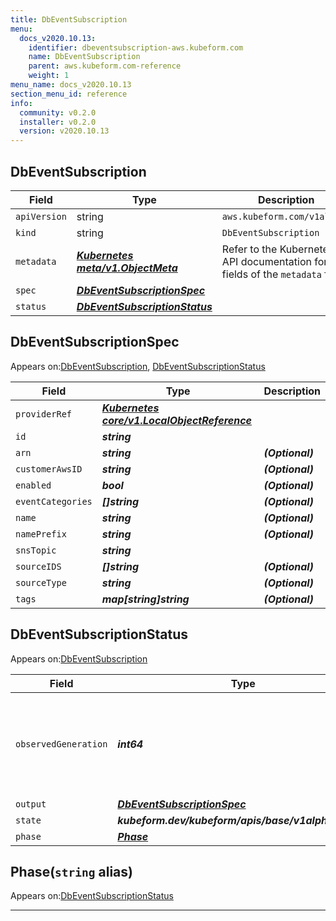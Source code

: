 ```yaml
---
title: DbEventSubscription
menu:
  docs_v2020.10.13:
    identifier: dbeventsubscription-aws.kubeform.com
    name: DbEventSubscription
    parent: aws.kubeform.com-reference
    weight: 1
menu_name: docs_v2020.10.13
section_menu_id: reference
info:
  community: v0.2.0
  installer: v0.2.0
  version: v2020.10.13
---
```


## DbEventSubscription
| Field | Type | Description |
| ------ | ----- | ----------- |
| `apiVersion` | string | `aws.kubeform.com/v1alpha1` |
|    `kind` | string | `DbEventSubscription` |
| `metadata` | ***[Kubernetes meta/v1.ObjectMeta](https://kubernetes.io/docs/reference/generated/kubernetes-api/v1.13/#objectmeta-v1-meta)***|Refer to the Kubernetes API documentation for the fields of the `metadata` field.|
| `spec` | ***[DbEventSubscriptionSpec](#dbeventsubscriptionspec)***||
| `status` | ***[DbEventSubscriptionStatus](#dbeventsubscriptionstatus)***||
## DbEventSubscriptionSpec

Appears on:[DbEventSubscription](#dbeventsubscription), [DbEventSubscriptionStatus](#dbeventsubscriptionstatus)

| Field | Type | Description |
| ------ | ----- | ----------- |
| `providerRef` | ***[Kubernetes core/v1.LocalObjectReference](https://kubernetes.io/docs/reference/generated/kubernetes-api/v1.13/#localobjectreference-v1-core)***||
| `id` | ***string***||
| `arn` | ***string***| ***(Optional)*** |
| `customerAwsID` | ***string***| ***(Optional)*** |
| `enabled` | ***bool***| ***(Optional)*** |
| `eventCategories` | ***[]string***| ***(Optional)*** |
| `name` | ***string***| ***(Optional)*** |
| `namePrefix` | ***string***| ***(Optional)*** |
| `snsTopic` | ***string***||
| `sourceIDS` | ***[]string***| ***(Optional)*** |
| `sourceType` | ***string***| ***(Optional)*** |
| `tags` | ***map[string]string***| ***(Optional)*** |
## DbEventSubscriptionStatus

Appears on:[DbEventSubscription](#dbeventsubscription)

| Field | Type | Description |
| ------ | ----- | ----------- |
| `observedGeneration` | ***int64***| ***(Optional)*** Resource generation, which is updated on mutation by the API Server.|
| `output` | ***[DbEventSubscriptionSpec](#dbeventsubscriptionspec)***| ***(Optional)*** |
| `state` | ***kubeform.dev/kubeform/apis/base/v1alpha1.State***| ***(Optional)*** |
| `phase` | ***[Phase](#phase)***| ***(Optional)*** |
## Phase(`string` alias)

Appears on:[DbEventSubscriptionStatus](#dbeventsubscriptionstatus)

---
